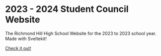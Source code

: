 # 2023 - 2024 Student Council Website

The Richmond Hill High School Website for the 2023 to 2023 school year. Made with Sveltekit!

[Check it out!](https://www.rhhsstuco.ca)
